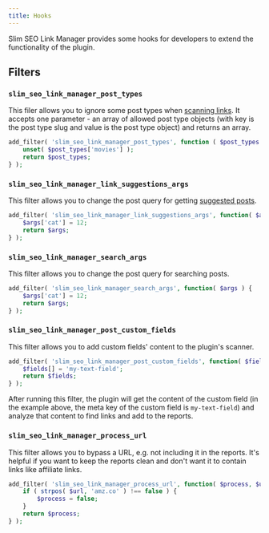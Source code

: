```yaml
---
title: Hooks
---
```


Slim SEO Link Manager provides some hooks for developers to extend the functionality of the plugin.

## Filters

### `slim_seo_link_manager_post_types`

This filer allows you to ignore some post types when [scanning links](/slim-seo-link-manager/scanning-links/). It accepts one parameter - an array of allowed post type objects (with key is the post type slug and value is the post type object) and returns an array.

```php
add_filter( 'slim_seo_link_manager_post_types', function ( $post_types ) {
	unset( $post_types['movies'] );
	return $post_types;
} );
```

### `slim_seo_link_manager_link_suggestions_args`

This filter allows you to change the post query for getting [suggested posts](/slim-seo-link-manager/post-links/#link-suggestions).

```php
add_filter( 'slim_seo_link_manager_link_suggestions_args', function( $args ) {
	$args['cat'] = 12;
	return $args;
} );
```

### `slim_seo_link_manager_search_args`

This filter allows you to change the post query for searching posts.

```php
add_filter( 'slim_seo_link_manager_search_args', function( $args ) {
	$args['cat'] = 12;
	return $args;
} );
```

### `slim_seo_link_manager_post_custom_fields`

This filter allows you to add custom fields' content to the plugin's scanner.

```php
add_filter( 'slim_seo_link_manager_post_custom_fields', function( $fields ) {
	$fields[] = 'my-text-field';
	return $fields;
} );
```

After running this filter, the plugin will get the content of the custom field (in the example above, the meta key of the custom field is `my-text-field`) and analyze that content to find links and add to the reports.

### `slim_seo_link_manager_process_url`

This filter allows you to bypass a URL, e.g. not including it in the reports. It's helpful if you want to keep the reports clean and don't want it to contain links like affiliate links.

```php
add_filter( 'slim_seo_link_manager_process_url', function( $process, $url ) {
	if ( strpos( $url, 'amz.co' ) !== false ) {
		$process = false;
	}
	return $process;
} );
```